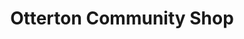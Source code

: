 ---
title: "Otterton Community Shop"
url: /budleigh-salterton/otterton-community-shop/
shop: Lebensmittel
---